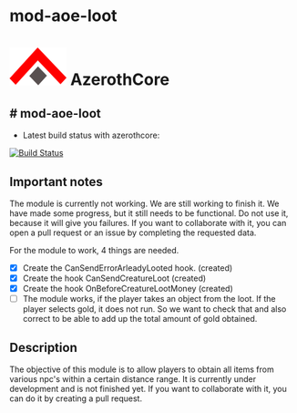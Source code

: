 # mod-aoe-loot

# ![logo](https://raw.githubusercontent.com/azerothcore/azerothcore.github.io/master/images/logo-github.png) AzerothCore

## # mod-aoe-loot

- Latest build status with azerothcore:

[![Build Status](https://github.com/azerothcore/mod-aoe-loot/workflows/core-build/badge.svg?branch=master&event=push)](https://github.com/azerothcore/mod-aoe-loot)

## Important notes

The module is currently not working. We are still working to finish it. We have made some progress, but it still needs to be functional. Do not use it, because it will give you failures. If you want to collaborate with it, you can open a pull request or an issue by completing the requested data.

For the module to work, 4 things are needed.
- [x] Create the CanSendErrorArleadyLooted hook. (created)
- [x] Create the hook CanSendCreatureLoot (created)
- [x] Create the hook OnBeforeCreatureLootMoney (created)
- [ ] The module works, if the player takes an object from the loot. If the player selects gold, it does not run. So we want to check that and also correct to be able to add up the total amount of gold obtained.

## Description

The objective of this module is to allow players to obtain all items from various npc's within a certain distance range. It is currently under development and is not finished yet. If you want to collaborate with it, you can do it by creating a pull request.
